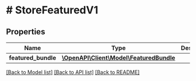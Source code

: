 # # StoreFeaturedV1

## Properties

Name | Type | Description | Notes
------------ | ------------- | ------------- | -------------
**featured_bundle** | [**\OpenAPI\Client\Model\FeaturedBundle**](FeaturedBundle.md) |  |

[[Back to Model list]](../../README.md#models) [[Back to API list]](../../README.md#endpoints) [[Back to README]](../../README.md)
